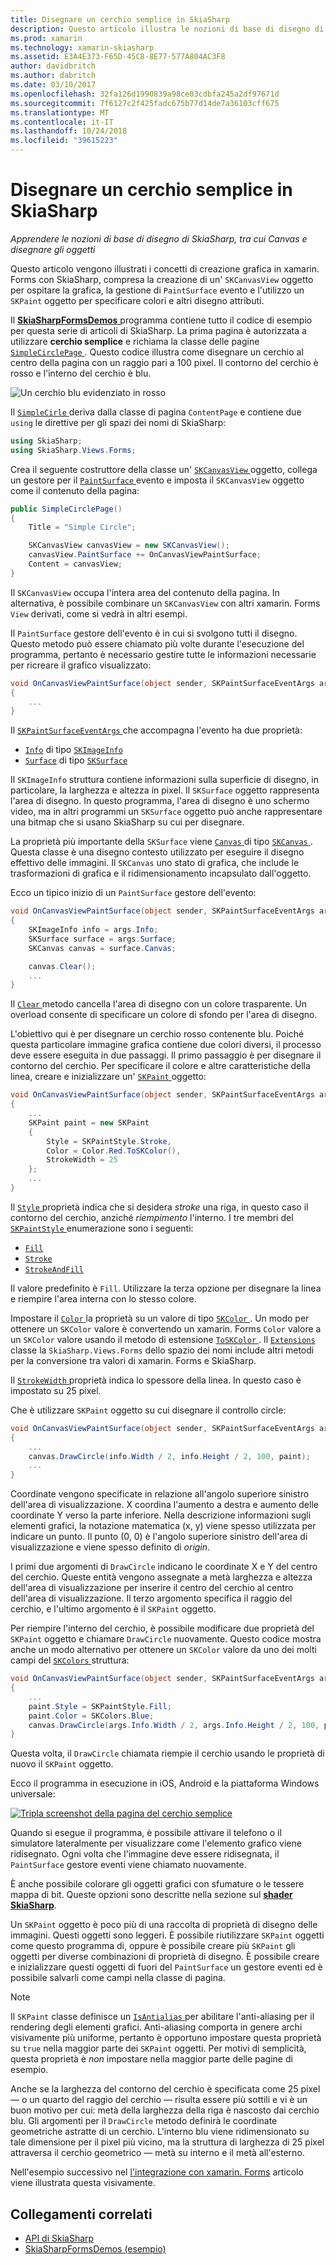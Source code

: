 ```yaml
---
title: Disegnare un cerchio semplice in SkiaSharp
description: Questo articolo illustra le nozioni di base di disegno di SkiaSharp, tra cui Canvas e oggetti disegno, nelle applicazioni xamarin. Forms e questo concetto è illustrato con esempio di codice.
ms.prod: xamarin
ms.technology: xamarin-skiasharp
ms.assetid: E3A4E373-F65D-45C8-8E77-577A804AC3F8
author: davidbritch
ms.author: dabritch
ms.date: 03/10/2017
ms.openlocfilehash: 32fa126d1990839a98ce03cdbfa245a2df97671d
ms.sourcegitcommit: 7f6127c2f425fadc675b77d14de7a36103cff675
ms.translationtype: MT
ms.contentlocale: it-IT
ms.lasthandoff: 10/24/2018
ms.locfileid: "39615223"
---
```

# <a name="drawing-a-simple-circle-in-skiasharp"></a>Disegnare un cerchio semplice in SkiaSharp

_Apprendere le nozioni di base di disegno di SkiaSharp, tra cui Canvas e disegnare gli oggetti_

Questo articolo vengono illustrati i concetti di creazione grafica in xamarin. Forms con SkiaSharp, compresa la creazione di un' `SKCanvasView` oggetto per ospitare la grafica, la gestione di `PaintSurface` evento e l'utilizzo un `SKPaint` oggetto per specificare colori e altri disegno attributi.

Il [ **SkiaSharpFormsDemos** ](https://developer.xamarin.com/samples/xamarin-forms/SkiaSharpForms/Demos/) programma contiene tutto il codice di esempio per questa serie di articoli di SkiaSharp. La prima pagina è autorizzata a utilizzare **cerchio semplice** e richiama la classe delle pagine [ `SimpleCirclePage` ](https://github.com/xamarin/xamarin-forms-samples/blob/master/SkiaSharpForms/Demos/Demos/SkiaSharpFormsDemos/Basics/SimpleCirclePage.cs). Questo codice illustra come disegnare un cerchio al centro della pagina con un raggio pari a 100 pixel. Il contorno del cerchio è rosso e l'interno del cerchio è blu.

![](circle-images/circleexample.png "Un cerchio blu evidenziato in rosso")

Il [ `SimpleCirle` ](https://github.com/xamarin/xamarin-forms-samples/blob/master/SkiaSharpForms/Demos/Demos/SkiaSharpFormsDemos/Basics/SimpleCirclePage.cs) deriva dalla classe di pagina `ContentPage` e contiene due `using` le direttive per gli spazi dei nomi di SkiaSharp:

```csharp
using SkiaSharp;
using SkiaSharp.Views.Forms;
```

Crea il seguente costruttore della classe un' [ `SKCanvasView` ](xref:SkiaSharp.Views.Forms.SKCanvasView) oggetto, collega un gestore per il [ `PaintSurface` ](xref:SkiaSharp.Views.Forms.SKCanvasView.PaintSurface) evento e imposta il `SKCanvasView` oggetto come il contenuto della pagina:

```csharp
public SimpleCirclePage()
{
    Title = "Simple Circle";

    SKCanvasView canvasView = new SKCanvasView();
    canvasView.PaintSurface += OnCanvasViewPaintSurface;
    Content = canvasView;
}
```

Il `SKCanvasView` occupa l'intera area del contenuto della pagina. In alternativa, è possibile combinare un `SKCanvasView` con altri xamarin. Forms `View` derivati, come si vedrà in altri esempi.

Il `PaintSurface` gestore dell'evento è in cui si svolgono tutti il disegno. Questo metodo può essere chiamato più volte durante l'esecuzione del programma, pertanto è necessario gestire tutte le informazioni necessarie per ricreare il grafico visualizzato:

```csharp
void OnCanvasViewPaintSurface(object sender, SKPaintSurfaceEventArgs args)
{
    ...
}

```

Il [ `SKPaintSurfaceEventArgs` ](xref:SkiaSharp.Views.Forms.SKPaintSurfaceEventArgs) che accompagna l'evento ha due proprietà:

- [`Info`](xref:SkiaSharp.Views.Forms.SKPaintSurfaceEventArgs.Info) di tipo [`SKImageInfo`](xref:SkiaSharp.SKImageInfo)
- [`Surface`](xref:SkiaSharp.Views.Forms.SKPaintSurfaceEventArgs.Surface) di tipo [`SKSurface`](xref:SkiaSharp.SKSurface)

Il `SKImageInfo` struttura contiene informazioni sulla superficie di disegno, in particolare, la larghezza e altezza in pixel. Il `SKSurface` oggetto rappresenta l'area di disegno. In questo programma, l'area di disegno è uno schermo video, ma in altri programmi un `SKSurface` oggetto può anche rappresentare una bitmap che si usano SkiaSharp su cui per disegnare.

La proprietà più importante della `SKSurface` viene [ `Canvas` ](xref:SkiaSharp.SKSurface.Canvas) di tipo [ `SKCanvas` ](xref:SkiaSharp.SKCanvas). Questa classe è una disegno contesto utilizzato per eseguire il disegno effettivo delle immagini. Il `SKCanvas` uno stato di grafica, che include le trasformazioni di grafica e il ridimensionamento incapsulato dall'oggetto.

Ecco un tipico inizio di un `PaintSurface` gestore dell'evento:

```csharp
void OnCanvasViewPaintSurface(object sender, SKPaintSurfaceEventArgs args)
{
    SKImageInfo info = args.Info;
    SKSurface surface = args.Surface;
    SKCanvas canvas = surface.Canvas;

    canvas.Clear();
    ...
}

```

Il [ `Clear` ](xref:SkiaSharp.SKCanvas.Clear) metodo cancella l'area di disegno con un colore trasparente. Un overload consente di specificare un colore di sfondo per l'area di disegno.

L'obiettivo qui è per disegnare un cerchio rosso contenente blu. Poiché questa particolare immagine grafica contiene due colori diversi, il processo deve essere eseguita in due passaggi. Il primo passaggio è per disegnare il contorno del cerchio. Per specificare il colore e altre caratteristiche della linea, creare e inizializzare un' [ `SKPaint` ](xref:SkiaSharp.SKPaint) oggetto:

```csharp
void OnCanvasViewPaintSurface(object sender, SKPaintSurfaceEventArgs args)
{
    ...
    SKPaint paint = new SKPaint
    {
        Style = SKPaintStyle.Stroke,
        Color = Color.Red.ToSKColor(),
        StrokeWidth = 25
    };
    ...
}
```

Il [ `Style` ](xref:SkiaSharp.SKPaint.Style) proprietà indica che si desidera *stroke* una riga, in questo caso il contorno del cerchio, anziché *riempimento* l'interno. I tre membri del [ `SKPaintStyle` ](xref:SkiaSharp.SKPaintStyle) enumerazione sono i seguenti:

- [`Fill`](xref:SkiaSharp.SKPaintStyle.Fill)
- [`Stroke`](xref:SkiaSharp.SKPaintStyle.Stroke)
- [`StrokeAndFill`](xref:SkiaSharp.SKPaintStyle.StrokeAndFill)

Il valore predefinito è `Fill`. Utilizzare la terza opzione per disegnare la linea e riempire l'area interna con lo stesso colore.

Impostare il [ `Color` ](xref:SkiaSharp.SKPaint.Color) la proprietà su un valore di tipo [ `SKColor` ](xref:SkiaSharp.SKColor). Un modo per ottenere un `SKColor` valore è convertendo un xamarin. Forms `Color` valore a un `SKColor` valore usando il metodo di estensione [ `ToSKColor` ](SkiaSharp.Views.Forms.Extensions.ToSKColor*). Il [ `Extensions` ](xref:SkiaSharp.Views.Forms.Extensions) classe la `SkiaSharp.Views.Forms` dello spazio dei nomi include altri metodi per la conversione tra valori di xamarin. Forms e SkiaSharp.

Il [ `StrokeWidth` ](xref:SkiaSharp.SKPaint.StrokeWidth) proprietà indica lo spessore della linea. In questo caso è impostato su 25 pixel.

Che è utilizzare `SKPaint` oggetto su cui disegnare il controllo circle:

```csharp
void OnCanvasViewPaintSurface(object sender, SKPaintSurfaceEventArgs args)
{
    ...
    canvas.DrawCircle(info.Width / 2, info.Height / 2, 100, paint);
    ...
}
```

Coordinate vengono specificate in relazione all'angolo superiore sinistro dell'area di visualizzazione. X coordina l'aumento a destra e aumento delle coordinate Y verso la parte inferiore. Nella descrizione informazioni sugli elementi grafici, la notazione matematica (x, y) viene spesso utilizzata per indicare un punto. Il punto (0, 0) è l'angolo superiore sinistro dell'area di visualizzazione e viene spesso definito di *origin*.

I primi due argomenti di `DrawCircle` indicano le coordinate X e Y del centro del cerchio. Queste entità vengono assegnate a metà larghezza e altezza dell'area di visualizzazione per inserire il centro del cerchio al centro dell'area di visualizzazione. Il terzo argomento specifica il raggio del cerchio, e l'ultimo argomento è il `SKPaint` oggetto.

Per riempire l'interno del cerchio, è possibile modificare due proprietà del `SKPaint` oggetto e chiamare `DrawCircle` nuovamente. Questo codice mostra anche un modo alternativo per ottenere un `SKColor` valore da uno dei molti campi del [ `SKColors` ](xref:SkiaSharp.SKColors) struttura:

```csharp
void OnCanvasViewPaintSurface(object sender, SKPaintSurfaceEventArgs args)
{
    ...
    paint.Style = SKPaintStyle.Fill;
    paint.Color = SKColors.Blue;
    canvas.DrawCircle(args.Info.Width / 2, args.Info.Height / 2, 100, paint);
}
```
Questa volta, il `DrawCircle` chiamata riempie il cerchio usando le proprietà di nuovo il `SKPaint` oggetto.

Ecco il programma in esecuzione in iOS, Android e la piattaforma Windows universale:

[![](circle-images/simplecircle-small.png "Tripla screenshot della pagina del cerchio semplice")](circle-images/simplecircle-large.png#lightbox "tripla screenshot della pagina del cerchio semplice")

Quando si esegue il programma, è possibile attivare il telefono o il simulatore lateralmente per visualizzare come l'elemento grafico viene ridisegnato. Ogni volta che l'immagine deve essere ridisegnata, il `PaintSurface` gestore eventi viene chiamato nuovamente.

È anche possibile colorare gli oggetti grafici con sfumature o le tessere mappa di bit. Queste opzioni sono descritte nella sezione sul [ **shader SkiaSharp**](../effects/shaders/index.md).

Un `SKPaint` oggetto è poco più di una raccolta di proprietà di disegno delle immagini. Questi oggetti sono leggeri. È possibile riutilizzare `SKPaint` oggetti come questo programma di, oppure è possibile creare più `SKPaint` gli oggetti per diverse combinazioni di proprietà di disegno. È possibile creare e inizializzare questi oggetti di fuori del `PaintSurface` un gestore eventi ed è possibile salvarli come campi nella classe di pagina.

> [!NOTE]
> Il `SKPaint` classe definisce un [ `IsAntialias` ](xref:SkiaSharp.SKPaint.IsAntialias) per abilitare l'anti-aliasing per il rendering degli elementi grafici. Anti-aliasing comporta in genere archi visivamente più uniforme, pertanto è opportuno impostare questa proprietà su `true` nella maggior parte dei `SKPaint` oggetti. Per motivi di semplicità, questa proprietà è _non_ impostare nella maggior parte delle pagine di esempio.

Anche se la larghezza del contorno del cerchio è specificata come 25 pixel &mdash; o un quarto del raggio del cerchio &mdash; risulta essere più sottili e vi è un buon motivo per cui: metà della larghezza della riga è nascosto dai cerchio blu. Gli argomenti per il `DrawCircle` metodo definirà le coordinate geometriche astratte di un cerchio. L'interno blu viene ridimensionato su tale dimensione per il pixel più vicino, ma la struttura di larghezza di 25 pixel attraversa il cerchio geometrico &mdash; metà su interno e il metà all'esterno.

Nell'esempio successivo nel [l'integrazione con xamarin. Forms](~/xamarin-forms/user-interface/graphics/skiasharp/basics/integration.md) articolo viene illustrata questa visivamente.


## <a name="related-links"></a>Collegamenti correlati

- [API di SkiaSharp](https://docs.microsoft.com/dotnet/api/skiasharp)
- [SkiaSharpFormsDemos (esempio)](https://developer.xamarin.com/samples/xamarin-forms/SkiaSharpForms/Demos/)
